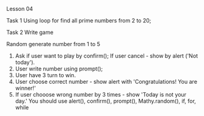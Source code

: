 
Lesson 04

Task 1
Using loop for find all prime numbers from 2 to 20; 

Task 2
Write game

Random generate number from 1 to 5
1. Ask if user want to play by confirm(); If user cancel - show by alert ('Not today').
2. User write number using prompt();
3. User have 3 turn to win.
4. User choose correct number - show alert with 'Congratulations! You are winner!'
5. If user chooose wrong number by 3 times - show 'Today is not your day.'
You should use alert(), confirm(), prompt(), Mathy.random(), if, for, while